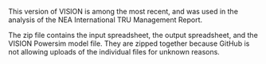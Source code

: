 This version of VISION is among the most recent, and was used in the analysis of the NEA International TRU Management Report.

The zip file contains the input spreadsheet, the output spreadsheet, and the VISION Powersim model file.  They are zipped together because GitHub is not allowing uploads of the individual files for unknown reasons.

